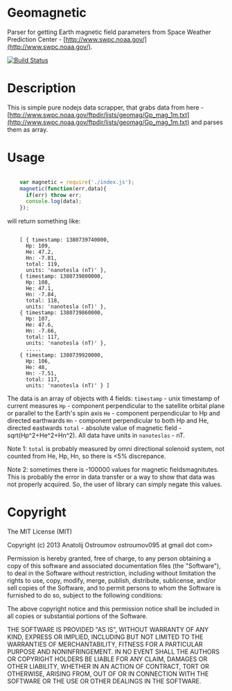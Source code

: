 Geomagnetic
======================================
Parser for getting Earth magnetic field parameters from
Space Weather Prediction Center -
[http://www.swpc.noaa.gov/](http://www.swpc.noaa.gov/).

[![Build Status](https://travis-ci.org/vodolaz095/geomagnetic.png)](https://travis-ci.org/vodolaz095/geomagnetic)

Description
======================================
This is simple pure nodejs data scrapper, that grabs data from here -
[http://www.swpc.noaa.gov/ftpdir/lists/geomag/Gp_mag_1m.txt](http://www.swpc.noaa.gov/ftpdir/lists/geomag/Gp_mag_1m.txt)
and parses them as array.

Usage
======================================

```javascript

    var magnetic = require('./index.js');
    magnetic(function(err,data){
      if(err) throw err;
      console.log(data);
    });

```

will return something like:

```

    [ { timestamp: 1380739740000,
      Hp: 109,
      He: 47.2,
      Hn: -7.81,
      total: 119,
      units: 'nanotesla (nT)' },
    { timestamp: 1380739800000,
      Hp: 108,
      He: 47.1,
      Hn: -7.84,
      total: 118,
      units: 'nanotesla (nT)' },
    { timestamp: 1380739860000,
      Hp: 107,
      He: 47.6,
      Hn: -7.66,
      total: 117,
      units: 'nanotesla (nT)' },
      .....
    { timestamp: 1380739920000,
      Hp: 106,
      He: 48,
      Hn: -7.51,
      total: 117,
      units: 'nanotesla (nT)' } ]

```

The data is an array of objects with 4 fields:
`timestamp` - unix timestamp of current measures
`Hp` - component perpendicular to the satellite orbital plane or parallel to the Earth's spin axis
`He` -  component perpendicular to Hp and directed earthwards
`Hn` - component perpendicular to both Hp and He, directed eastwards
`total` - absolute value of magnetic field  - sqrt(Hp^2+He^2+Hn^2).
All data have units in `nanoteslas` - nT.

Note 1: `total` is probably measured by omni directional solenoid system,
not counted from He, Hp, Hn, so there is <5% discrepance.

Note 2: sometimes there is -100000 values for magnetic fieldsmagnitutes.
This is probably the error in data transfer or a way to show that data was
not properly acquired. So, the user of library can simply negate this values.



Copyright
======================================
The MIT License (MIT)

Copyright (c) 2013 Anatolij Ostroumov ostroumov095 at gmail dot com>

Permission is hereby granted, free of charge, to any person obtaining a copy of
this software and associated documentation files (the "Software"), to deal in
the Software without restriction, including without limitation the rights to
use, copy, modify, merge, publish, distribute, sublicense, and/or sell copies of
the Software, and to permit persons to whom the Software is furnished to do so,
subject to the following conditions:

The above copyright notice and this permission notice shall be included in all
copies or substantial portions of the Software.

THE SOFTWARE IS PROVIDED "AS IS", WITHOUT WARRANTY OF ANY KIND, EXPRESS OR
IMPLIED, INCLUDING BUT NOT LIMITED TO THE WARRANTIES OF MERCHANTABILITY, FITNESS
FOR A PARTICULAR PURPOSE AND NONINFRINGEMENT. IN NO EVENT SHALL THE AUTHORS OR
COPYRIGHT HOLDERS BE LIABLE FOR ANY CLAIM, DAMAGES OR OTHER LIABILITY, WHETHER
IN AN ACTION OF CONTRACT, TORT OR OTHERWISE, ARISING FROM, OUT OF OR IN
CONNECTION WITH THE SOFTWARE OR THE USE OR OTHER DEALINGS IN THE SOFTWARE.

